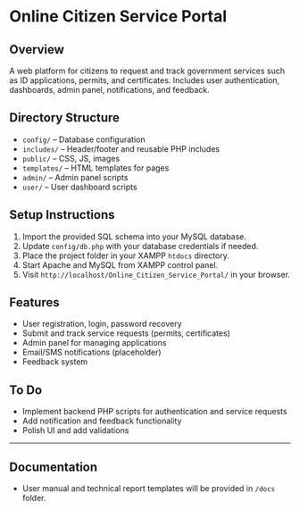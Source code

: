 # Online Citizen Service Portal

## Overview
A web platform for citizens to request and track government services such as ID applications, permits, and certificates. Includes user authentication, dashboards, admin panel, notifications, and feedback.

## Directory Structure
- `config/` – Database configuration
- `includes/` – Header/footer and reusable PHP includes
- `public/` – CSS, JS, images
- `templates/` – HTML templates for pages
- `admin/` – Admin panel scripts
- `user/` – User dashboard scripts

## Setup Instructions
1. Import the provided SQL schema into your MySQL database.
2. Update `config/db.php` with your database credentials if needed.
3. Place the project folder in your XAMPP `htdocs` directory.
4. Start Apache and MySQL from XAMPP control panel.
5. Visit `http://localhost/Online_Citizen_Service_Portal/` in your browser.

## Features
- User registration, login, password recovery
- Submit and track service requests (permits, certificates)
- Admin panel for managing applications
- Email/SMS notifications (placeholder)
- Feedback system

## To Do
- Implement backend PHP scripts for authentication and service requests
- Add notification and feedback functionality
- Polish UI and add validations

---

## Documentation
- User manual and technical report templates will be provided in `/docs` folder.

